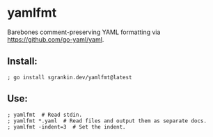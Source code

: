 # yamlfmt

Barebones comment-preserving YAML formatting via https://github.com/go-yaml/yaml.

## Install:
```
; go install sgrankin.dev/yamlfmt@latest
```

## Use:
```
; yamlfmt  # Read stdin.
; yamlfmt *.yaml  # Read files and output them as separate docs.
; yamlfmt -indent=3  # Set the indent.
```
